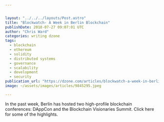 ```yaml
---


layout: "../../../layouts/Post.astro"
title: "Blockwatch- A Week in Berlin Blockchain"
publishDate: 2018-07-27 09:07:01 UTC
author: "Chris Ward"
categories: writing dzone
tags:
  - blockchain
  - ethereum
  - solidity
  - distributed systems
  - governance
  - scalability
  - development
  - security
publication_url: "https://dzone.com/articles/blockwatch-a-week-in-berlin-blockchain"
image: ~/assets/images/articles/9845295.jpeg

---
```

In the past week, Berlin has hosted two high-profile blockchain conferences: DAppCon and the Blockchain Visionaries Summit. Click here for some of the highlights.

